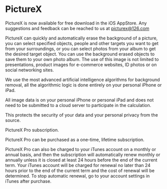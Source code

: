 # PictureX

PictureX is now available for free download in the iOS AppStore.
Any suggestions and feedback can be reached to us at picturex@126.com

PictureX can quickly and automatically erase the background of a picture, you can select specified objects, people and other targets you want to get from your surroundings, or you can select photos from your album to get the desired target object. You can use the background erased objects to save them to your own photo album. The use of this image is not limited to presentations, product images for e-commerce websites, ID photos or on social networking sites.

We use the most advanced artificial intelligence algorithms for background removal, all the algorithmic logic is done entirely on your personal iPhone or iPad.

All image data is on your personal iPhone or personal iPad and does not need to be submitted to a cloud server to participate in the calculation.

This protects the security of your data and your personal privacy from the source.


PictureX Pro subscription.

PictureX Pro can be purchased as a one-time, lifetime subscription.

PictureX Pro can also be charged to your iTunes account on a monthly or annual basis, and then the subscription will automatically renew monthly or annually unless it is closed at least 24 hours before the end of the current term. Your iTunes account will be charged for renewal no later than 24 hours prior to the end of the current term and the cost of renewal will be determined. To stop automatic renewal, go to your account settings in iTunes after purchase.
